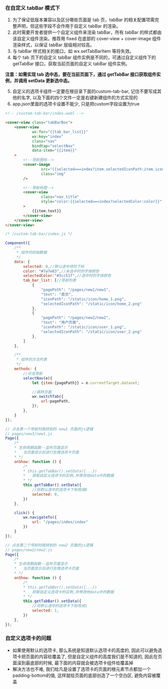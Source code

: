 ### 在自定义 tabBar 模式下

1. 为了保证低版本兼容以及区分哪些页面是 tab 页，tabBar 的相关配置项需完整声明，但这些字段不会作用于自定义 tabBar 的渲染。
2. 此时需要开发者提供一个自定义组件来渲染 tabBar，所有 tabBar 的样式都由该自定义组件渲染。推荐用 fixed 在底部的 cover-view + cover-image 组件渲染样式，以保证 tabBar 层级相对较高。
3. 与 tabBar 样式相关的接口，如 wx.setTabBarItem 等将失效。
4. 每个 tab 页下的自定义 tabBar 组件实例是不同的，可通过自定义组件下的 getTabBar 接口，获取当前页面的自定义 tabBar 组件实例。

**注意：如需实现 tab 选中态，要在当前页面下，通过 getTabBar 接口获取组件实例，并调用 setData 更新选中态。**



5. 自定义的选项卡组件一定要在根目录下面的custom-tab-bar, 记住不要写成其他的名字, 以及下面的四个文件一定是右键新建组件的方式实现的
6. app.json里面的选项卡设置不能少, 只是把custom字段设置为true

```html
<!-- /custom-tab-bar/index.wxml -->

<cover-view class="tabBarBox">
    <cover-view
            wx:for="{{tab_bar_list}}"
            wx:key="index"
            class="nav"
            bindtap="selectNav"
            data-item="{{item}}"
    >
        <!--导航图标-->
        <cover-image
                src="{{selected===index?item.selectedIconPath:item.iconPath}}"
                class="img"
        />

        <!--导航标题-->
        <cover-view
                class="nav_title"
                style="color:{{selected===index?selectedColor:color}}"
        >
            {{item.text}}
        </cover-view>
    </cover-view>
</cover-view>
```

```js
/* /custom-tab-bar/index.js */

Component({
    /**
     * 组件的初始数据
     */
    data: {
        selected: 0,//默认选中项的下标
        color: "#7a7e83",//未选中时的字体颜色
        selectedColor:"#3cc51f",//选中时的字体颜色
        tab_bar_list: [//导航列表
            {
                "pagePath": "/pages/new1/new1",
                "text": "首页",
                "iconPath": "/static/icon/home_1.png",
                "selectedIconPath": "/static/icon/home_2.png"
            },
            {
                "pagePath": "/pages/new2/new2",
                "text": "用户页面",
                "iconPath": "/static/icon/user_1.png",
                "selectedIconPath": "/static/icon/user_2.png"
            },
        ]
    },

    /**
     * 组件的方法列表
     */
    methods: {
        //点击导航
        selectNav(e){
            let {item:{pagePath}} = e.currentTarget.dataset;

            //跳转页面
            wx.switchTab({
                url:pagePath,
            });
        },
    }
});
```



```js
// 点击第一个导航时跳转到的 new1 页面的js逻辑
// pages/new1/new1.js
Page({
    /*
    * 生命周期函数--监听页面显示
    *   当页面显示后进行处理选项卡页面
    * */
    onShow: function () {
        /*
        * this.getTabBar().setData({...})
        *   获取自定义选项卡的实例,并修改他data中的数据
        * */
        this.getTabBar().setData({
            //将默认选中的选项卡下标改成0
            selected: 0,
        })
    },

    click() {
        wx.navigateTo({
            url: "/pages/index/index"
        })
    }
});
```



```js
// 点击第二个导航时跳转到的 new2 页面的js逻辑
// pages/new2/new2.js
Page({
    /*
    * 生命周期函数--监听页面显示
    *   当页面显示后进行处理选项卡页面
    * */
    onShow: function () {
        /*
        * this.getTabBar().setData({...})
        *   获取自定义选项卡的实例,并修改他data中的数据
        * */
        this.getTabBar().setData({
            //将默认选中的选项卡下标改成1
            selected: 1,
        })
    },
});
```



### 自定义选项卡的问题

+ 如果使用默认的选项卡, 那么系统是知道默认选项卡的高度的, 因此可以避免选项卡把页面的内容给覆盖了, 但是自定义组件的高度我们是不知道的, 因此在页面滚到最底部的时候, 最下面的内容就会被选项卡组件给覆盖掉 
+ 解决方法也不难, 我们给凡是设置了选项卡的页面的根元素节点都加一个padding-bottom的值, 这样就给页面的底部创造了一个空白区, 避免内容被覆盖
